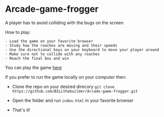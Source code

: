 # Arcade-game-frogger

A player has to avoid colliding with the bugs on the screen

How to play:

    - Load the game on your favorite browser
    - Study how the roaches are moving and their speeds
    - Use the directional keys on your keyboard to move your player around
    - Make sure not to collide with any roaches
    - Reach the final box and win
You can play the game <a href="https://billthebuilder.github.io/Arcade-game-frogger/" target="_blank">here</a>

If you prefer to run the game locally on your computer then:

- Clone the repo on your desired direcory
`git clone https://github.com/BILLthebuilder/Arcade-game-frogger.git`

- Open the folder and run `index.html` in your favorite browser

- That's it!
